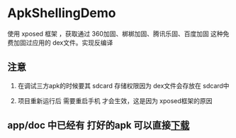 # ApkShellingDemo
使用 xposed 框架 ，获取通过 360加固、梆梆加固、腾讯乐固、百度加固 这种免费加固过应用的 dex文件。实现反编译


## 注意
1. 在调试三方apk的时候要其 sdcard 存储权限因为 dex文件会存放在 sdcard中

2. 项目重新运行后 需要重启手机 才会生效，这是因为 xposed框架的原因

## app/doc 中已经有 打好的apk 可以直接[下载](https://github.com/NiLuogege/ApkShellingDemo/blob/master/ApkShelling-master/ApkShelling-master/app/doc/apkShell-release.apk)
